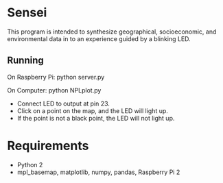 # Sensei

This program is intended to synthesize geographical, socioeconomic, and environmental data in to an experience guided by a blinking LED.

## Running

On Raspberry Pi: python server.py

On Computer: python NPLplot.py

- Connect LED to output at pin 23.
- Click on a point on the map, and the LED will light up.
- If the point is not a black point, the LED will not light up. 

# Requirements
- Python 2
- mpl_basemap, matplotlib, numpy, pandas, Raspberry Pi 2